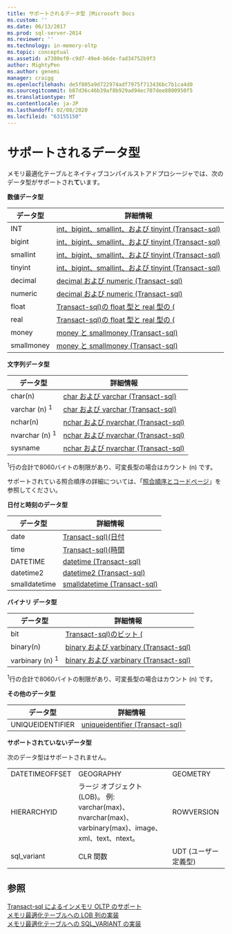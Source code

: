 ```yaml
---
title: サポートされるデータ型 |Microsoft Docs
ms.custom: ''
ms.date: 06/13/2017
ms.prod: sql-server-2014
ms.reviewer: ''
ms.technology: in-memory-oltp
ms.topic: conceptual
ms.assetid: a7380ef0-c9d7-49e4-b6de-fad34752b9f3
author: MightyPen
ms.author: genemi
manager: craigg
ms.openlocfilehash: de5f805a9d722974adf7975f713436bc7b1ca4d0
ms.sourcegitcommit: b87d36c46b39af8b929ad94ec707dee8800950f5
ms.translationtype: MT
ms.contentlocale: ja-JP
ms.lasthandoff: 02/08/2020
ms.locfileid: "63155150"
---
```

# <a name="supported-data-types"></a>サポートされるデータ型
  メモリ最適化テーブルとネイティブコンパイルストアドプロシージャでは、次のデータ型がサポートされ**て**います。  
  
 **数値データ型**  
  
|データ型|詳細情報|  
|---------------|--------------------------|  
|INT|[int、bigint、smallint、および tinyint &#40;Transact-sql&#41;](/sql/t-sql/data-types/int-bigint-smallint-and-tinyint-transact-sql)|  
|bigint|[int、bigint、smallint、および tinyint &#40;Transact-sql&#41;](/sql/t-sql/data-types/int-bigint-smallint-and-tinyint-transact-sql)|  
|smallint|[int、bigint、smallint、および tinyint &#40;Transact-sql&#41;](/sql/t-sql/data-types/int-bigint-smallint-and-tinyint-transact-sql)|  
|tinyint|[int、bigint、smallint、および tinyint &#40;Transact-sql&#41;](/sql/t-sql/data-types/int-bigint-smallint-and-tinyint-transact-sql)|  
|decimal|[decimal および numeric &#40;Transact-sql&#41;](/sql/t-sql/data-types/decimal-and-numeric-transact-sql)|  
|numeric|[decimal および numeric &#40;Transact-sql&#41;](/sql/t-sql/data-types/decimal-and-numeric-transact-sql)|  
|float|[Transact-sql&#41;の float 型と real 型の &#40;](/sql/t-sql/data-types/float-and-real-transact-sql)|  
|real|[Transact-sql&#41;の float 型と real 型の &#40;](/sql/t-sql/data-types/float-and-real-transact-sql)|  
|money|[money と smallmoney &#40;Transact-sql&#41;](/sql/t-sql/data-types/money-and-smallmoney-transact-sql)|  
|smallmoney|[money と smallmoney &#40;Transact-sql&#41;](/sql/t-sql/data-types/money-and-smallmoney-transact-sql)|  
  
 **文字列データ型**  
  
|データ型|詳細情報|  
|---------------|--------------------------|  
|char(n)|[char および varchar &#40;Transact-sql&#41;](/sql/t-sql/data-types/char-and-varchar-transact-sql)|  
|varchar (n) <sup>1</sup>|[char および varchar &#40;Transact-sql&#41;](/sql/t-sql/data-types/char-and-varchar-transact-sql)|  
|nchar(n)|[nchar および nvarchar &#40;Transact-sql&#41;](/sql/t-sql/data-types/nchar-and-nvarchar-transact-sql)|  
|nvarchar (n) <sup>1</sup>|[nchar および nvarchar &#40;Transact-sql&#41;](/sql/t-sql/data-types/nchar-and-nvarchar-transact-sql)|  
|sysname|[nchar および nvarchar &#40;Transact-sql&#41;](/sql/t-sql/data-types/nchar-and-nvarchar-transact-sql)|  
  
 <sup>1</sup>行の合計で8060バイトの制限があり、可変長型の場合はカウント (n) です。  
  
 サポートされている照合順序の詳細については、「[照合順序とコードページ](../../database-engine/collations-and-code-pages.md)」を参照してください。  
  
 **日付と時刻のデータ型**  
  
|データ型|詳細情報|  
|---------------|--------------------------|  
|date|[Transact-sql&#41;&#40;日付](/sql/t-sql/data-types/date-transact-sql)|  
|time|[Transact-sql&#41;&#40;時間](/sql/t-sql/data-types/time-transact-sql)|  
|DATETIME|[datetime &#40;Transact-sql&#41;](/sql/t-sql/data-types/datetime-transact-sql)|  
|datetime2|[datetime2 &#40;Transact-sql&#41;](/sql/t-sql/data-types/datetime2-transact-sql)|  
|smalldatetime|[smalldatetime &#40;Transact-sql&#41;](/sql/t-sql/data-types/smalldatetime-transact-sql)|  
  
 **バイナリ データ型**  
  
|データ型|詳細情報|  
|---------------|--------------------------|  
|bit|[Transact-sql&#41;のビット &#40;](/sql/t-sql/data-types/bit-transact-sql)|  
|binary(n)|[binary および varbinary &#40;Transact-sql&#41;](/sql/t-sql/data-types/binary-and-varbinary-transact-sql)|  
|varbinary (n) <sup>1</sup>|[binary および varbinary &#40;Transact-sql&#41;](/sql/t-sql/data-types/binary-and-varbinary-transact-sql)|  
  
 <sup>1</sup>行の合計で8060バイトの制限があり、可変長型の場合はカウント (n) です。  
  
 **その他のデータ型**  
  
|データ型|詳細情報|  
|---------------|--------------------------|  
|UNIQUEIDENTIFIER|[uniqueidentifier &#40;Transact-sql&#41;](/sql/t-sql/data-types/uniqueidentifier-transact-sql)|  
  
 **サポートされていないデータ型**  
  
 次のデータ型はサポートされません。  
  
||||  
|-|-|-|  
|DATETIMEOFFSET|GEOGRAPHY|GEOMETRY|  
|HIERARCHYID|ラージ オブジェクト (LOB)。 例: varchar(max)、nvarchar(max)、varbinary(max)、image、xml、text、ntext。|ROWVERSION|  
|sql_variant|CLR 関数|UDT (ユーザー定義型)|  
  
## <a name="see-also"></a>参照  
 [Transact-sql によるインメモリ OLTP のサポート](transact-sql-support-for-in-memory-oltp.md)   
 [メモリ最適化テーブルへの LOB 列の実装](../../database-engine/implementing-lob-columns-in-a-memory-optimized-table.md)   
 [メモリ最適化テーブルへの SQL_VARIANT の実装](implementing-sql-variant-in-a-memory-optimized-table.md)  
  
  
